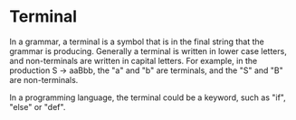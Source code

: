 # Terminal

In a grammar, a terminal is a symbol that is in the final string that the grammar is producing.
Generally a terminal is written in lower case letters, and non-terminals are written in capital letters.
For example, in the production S -> aaBbb, the "a" and "b" are terminals, and the "S" and "B" are non-terminals.

In a programming language, the terminal could be a keyword, such as "if", "else" or "def".
